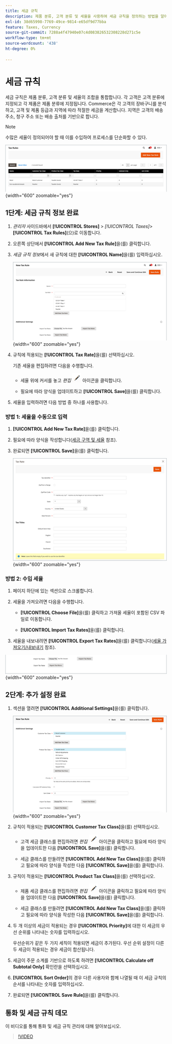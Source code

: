 ```yaml
---
title: 세금 규칙
description: 제품 분류, 고객 분류 및 세율을 사용하여 세금 규칙을 정의하는 방법을 알아봅니다.
exl-id: 38d65998-7769-49ce-9814-e65df9d77bba
feature: Taxes, Currency
source-git-commit: 7288a4f47940e07c4d083826532308228d271c5e
workflow-type: tm+mt
source-wordcount: '438'
ht-degree: 0%

---
```


# 세금 규칙

세금 규칙은 제품 분류, 고객 분류 및 세율의 조합을 통합합니다. 각 고객은 고객 분류에 지정되고 각 제품은 제품 분류에 지정됩니다. Commerce은 각 고객의 장바구니를 분석하고, 고객 및 제품 등급과 지역에 따라 적절한 세금을 계산합니다. 지역은 고객의 배송 주소, 청구 주소 또는 배송 출처를 기반으로 합니다.

>[!NOTE]
>
>수많은 세율이 정의되어야 할 때 이를 수입하여 프로세스를 단순화할 수 있다.

![세금 규칙](./assets/tax-rules.png){width="600" zoomable="yes"}

## 1단계: 세금 규칙 정보 완료

1. _관리자_ 사이드바에서 **[!UICONTROL Stores]** > _[!UICONTROL Taxes]_>**[!UICONTROL Tax Rules]**(으)로 이동합니다.

1. 오른쪽 상단에서 **[!UICONTROL Add New Tax Rule]**&#x200B;을(를) 클릭합니다.

1. _세금 규칙 정보_&#x200B;에서 새 규칙에 대한 **[!UICONTROL Name]**&#x200B;을(를) 입력하십시오.

   ![세금 규칙 정보](./assets/tax-rule-information.png){width="600" zoomable="yes"}

1. 규칙에 적용되는 **[!UICONTROL Tax Rate]**&#x200B;을(를) 선택하십시오.

   기존 세율을 편집하려면 다음을 수행합니다.

   - 세율 위에 커서를 놓고 _편집_ ![연필 아이콘](../assets/icon-edit-pencil.png) 아이콘을 클릭합니다.

   - 필요에 따라 양식을 업데이트하고 **[!UICONTROL Save]**&#x200B;을(를) 클릭합니다.

1. 세율을 입력하려면 다음 방법 중 하나를 사용합니다.

### 방법 1: 세율을 수동으로 입력

1. **[!UICONTROL Add New Tax Rate]**&#x200B;을(를) 클릭합니다.

1. 필요에 따라 양식을 작성합니다([세금 구역 및 세율](tax-zones-rates.md) 참조).

1. 완료되면 **[!UICONTROL Save]**&#x200B;을(를) 클릭합니다.

   ![새 세율](./assets/tax-rate-create-new.png){width="600" zoomable="yes"}

### 방법 2: 수입 세율

1. 페이지 하단에 있는 섹션으로 스크롤합니다.

1. 세율을 가져오려면 다음을 수행합니다.

   - **[!UICONTROL Choose File]**&#x200B;을(를) 클릭하고 가져올 세율이 포함된 CSV 파일로 이동합니다.

   - **[!UICONTROL Import Tax Rates]**&#x200B;을(를) 클릭합니다.

1. 세율을 내보내려면 **[!UICONTROL Export Tax Rates]**&#x200B;을(를) 클릭합니다([세율 가져오기/내보내기](../systems/data-transfer-tax-rates.md) 참조).

![세율 가져오기/내보내기](./assets/tax-rule-new-import-export.png){width="600" zoomable="yes"}

## 2단계: 추가 설정 완료

1. 섹션을 열려면 **[!UICONTROL Additional Settings]**&#x200B;을(를) 클릭합니다.

   ![세금 규칙에 대한 추가 설정](./assets/tax-class-additional-settings.png){width="600" zoomable="yes"}

1. 규칙이 적용되는 **[!UICONTROL Customer Tax Class]**&#x200B;을(를) 선택하십시오.

   - 고객 세금 클래스를 편집하려면 _편집_ ![연필 아이콘](../assets/icon-edit-pencil.png) 아이콘을 클릭하고 필요에 따라 양식을 업데이트한 다음 **[!UICONTROL Save]**&#x200B;을(를) 클릭합니다.

   - 세금 클래스를 만들려면 **[!UICONTROL Add New Tax Class]**&#x200B;을(를) 클릭하고 필요에 따라 양식을 작성한 다음 **[!UICONTROL Save]**&#x200B;을(를) 클릭합니다.

1. 규칙이 적용되는 **[!UICONTROL Product Tax Class]**&#x200B;을(를) 선택하십시오.

   - 제품 세금 클래스를 편집하려면 _편집_ ![연필 아이콘](../assets/icon-edit-pencil.png) 아이콘을 클릭하고 필요에 따라 양식을 업데이트한 다음 **[!UICONTROL Save]**&#x200B;을(를) 클릭합니다.

   - 세금 클래스를 만들려면 **[!UICONTROL Add New Tax Class]**&#x200B;을(를) 클릭하고 필요에 따라 양식을 작성한 다음 **[!UICONTROL Save]**&#x200B;을(를) 클릭합니다.

1. 두 개 이상의 세금이 적용되는 경우 **[!UICONTROL Priority]**&#x200B;에 대한 이 세금의 우선 순위를 나타내는 숫자를 입력하십시오.

   우선순위가 같은 두 가지 세칙이 적용되면 세금이 추가된다. 우선 순위 설정이 다른 두 세금이 적용되는 경우 세금이 합산됩니다.

1. 세금이 주문 소계를 기반으로 하도록 하려면 **[!UICONTROL Calculate off Subtotal Only]** 확인란을 선택하십시오.

1. **[!UICONTROL Sort Order]**&#x200B;의 경우 다른 사용자와 함께 나열될 때 이 세금 규칙의 순서를 나타내는 숫자를 입력하십시오.

1. 완료되면 **[!UICONTROL Save Rule]**&#x200B;을(를) 클릭합니다.

## 통화 및 세금 규칙 데모

이 비디오를 통해 통화 및 세금 규칙 관리에 대해 알아보십시오.

>[!VIDEO](https://video.tv.adobe.com/v/3410214/?quality=12&learn=on&captions=kor)
